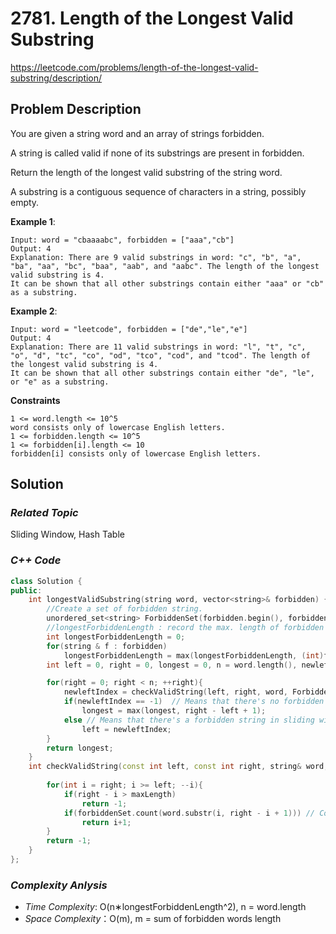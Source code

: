 # 2781. Length of the Longest Valid Substring
https://leetcode.com/problems/length-of-the-longest-valid-substring/description/

## Problem Description

You are given a string word and an array of strings forbidden.

A string is called valid if none of its substrings are present in forbidden.

Return the length of the longest valid substring of the string word.

A substring is a contiguous sequence of characters in a string, possibly empty.


**Example 1**:
```
Input: word = "cbaaaabc", forbidden = ["aaa","cb"]
Output: 4
Explanation: There are 9 valid substrings in word: "c", "b", "a", "ba", "aa", "bc", "baa", "aab", and "aabc". The length of the longest valid substring is 4. 
It can be shown that all other substrings contain either "aaa" or "cb" as a substring. 
```
**Example 2**:
```
Input: word = "leetcode", forbidden = ["de","le","e"]
Output: 4
Explanation: There are 11 valid substrings in word: "l", "t", "c", "o", "d", "tc", "co", "od", "tco", "cod", and "tcod". The length of the longest valid substring is 4.
It can be shown that all other substrings contain either "de", "le", or "e" as a substring. 
```

**Constraints**
```
1 <= word.length <= 10^5
word consists only of lowercase English letters.
1 <= forbidden.length <= 10^5
1 <= forbidden[i].length <= 10
forbidden[i] consists only of lowercase English letters.
```

## Solution

### _Related Topic_
   Sliding Window, Hash Table

### _C++ Code_
```cpp
class Solution {
public:
    int longestValidSubstring(string word, vector<string>& forbidden) {
        //Create a set of forbidden string. 
        unordered_set<string> ForbiddenSet(forbidden.begin(), forbidden.end());
        //longestForbiddenLength : record the max. length of forbidden string
        int longestForbiddenLength = 0;
        for(string & f : forbidden)
            longestForbiddenLength = max(longestForbiddenLength, (int)f.length());
        int left = 0, right = 0, longest = 0, n = word.length(), newleftIndex = -1;

        for(right = 0; right < n; ++right){
            newleftIndex = checkValidString(left, right, word, ForbiddenSet, longestForbiddenLength);
            if(newleftIndex == -1)  // Means that there's no forbidden string in sliding window
                longest = max(longest, right - left + 1);
            else // Means that there's a forbidden string in sliding window, we move the left pointer to a new index
                left = newleftIndex;
        }
        return longest;
    }
    int checkValidString(const int left, const int right, string& word, unordered_set<string> & forbiddenSet, const int maxLength){
    
        for(int i = right; i >= left; --i){
            if(right - i > maxLength)
                return -1;
            if(forbiddenSet.count(word.substr(i, right - i + 1))) // Contain a forbidden string, need to move the left poiinter to index "i+1" (Since word[i]~ word[right] is a forbidden string while word[i+1]~ word[right] is)
                return i+1;
        }
        return -1;
    }
};
```

### _Complexity Anlysis_
- _Time Complexity_: O(n∗longestForbiddenLength^2), n = word.length
- _Space Complexity_：O(m), m = sum of forbidden words length
